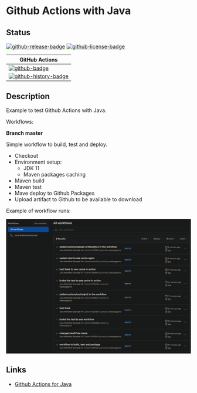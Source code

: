 # Github Actions with Java

## Status

<!-- badges -->
[![github-release-badge]][github-release]
[![github-license-badge]][github-license]
<!-- badges -->

<!-- history badges -->
| GitHub Actions |
| -------------- |
| [![github-badge]][github] |
| [![github-history-badge]][github] |
<!-- history badges -->

## Description

Example to test Github Actions with Java.

Workflows:

**Branch master**

Simple workflow to build, test and deploy.

- Checkout
- Environment setup:
  - JDK 11
  - Maven packages caching
- Maven build
- Maven test
- Mave deploy to Github Packages
- Upload artifact to Github to be available to download

Example of workflow runs:

![Results](imgs/workflow-print.png)

## Links

- [Github Actions for Java](https://docs.github.com/en/actions/language-and-framework-guides/github-actions-for-java)


[github-release]: https://github.com/wesleyegberto/gh-actions-java/releases/latest
[github-release-badge]: https://img.shields.io/github/release/wesleyegberto/gh-actions-java.svg?logo=github&style=flat "Latest Release"
[github-license]: https://github.com/wesleyegberto/gh-actions-java/blob/master/LICENSE
[github-license-badge]: https://img.shields.io/github/license/wesleyegberto/gh-actions-java.svg?style=flat "License"
[github]: https://github.com/wesleyegberto/gh-actions-java/actions?query=branch%3Amaster
[github-badge]: https://github.com/wesleyegberto/gh-actions-java/actions/workflows/build-test-deploy.yml/badge.svg?branch=master
[github-history-badge]: https://buildstats.info/github/chart/wesleyegberto/gh-actions-java?includeBuildsFromPullRequest=false "GitHub Actions History"
